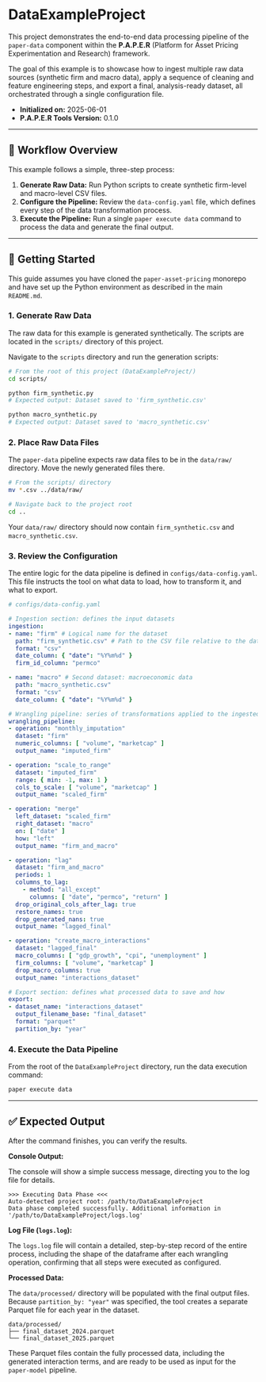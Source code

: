 # DataExampleProject

This project demonstrates the end-to-end data processing pipeline of the `paper-data` component within the **P.A.P.E.R** (Platform for Asset Pricing Experimentation and Research) framework.

The goal of this example is to showcase how to ingest multiple raw data sources (synthetic firm and macro data), apply a sequence of cleaning and feature engineering steps, and export a final, analysis-ready dataset, all orchestrated through a single configuration file.

- **Initialized on:** 2025-06-01
- **P.A.P.E.R Tools Version:** 0.1.0

---

## 📖 Workflow Overview

This example follows a simple, three-step process:

1.  **Generate Raw Data:** Run Python scripts to create synthetic firm-level and macro-level CSV files.
2.  **Configure the Pipeline:** Review the `data-config.yaml` file, which defines every step of the data transformation process.
3.  **Execute the Pipeline:** Run a single `paper execute data` command to process the data and generate the final output.

---

## 🚀 Getting Started

This guide assumes you have cloned the `paper-asset-pricing` monorepo and have set up the Python environment as described in the main `README.md`.

### 1. Generate Raw Data

The raw data for this example is generated synthetically. The scripts are located in the `scripts/` directory of this project.

Navigate to the `scripts` directory and run the generation scripts:

```bash
# From the root of this project (DataExampleProject/)
cd scripts/

python firm_synthetic.py
# Expected output: Dataset saved to 'firm_synthetic.csv'

python macro_synthetic.py
# Expected output: Dataset saved to 'macro_synthetic.csv'
```

### 2. Place Raw Data Files

The `paper-data` pipeline expects raw data files to be in the `data/raw/` directory. Move the newly generated files there.

```bash
# From the scripts/ directory
mv *.csv ../data/raw/

# Navigate back to the project root
cd ..
```

Your `data/raw/` directory should now contain `firm_synthetic.csv` and `macro_synthetic.csv`.

### 3. Review the Configuration

The entire logic for the data pipeline is defined in `configs/data-config.yaml`. This file instructs the tool on what data to load, how to transform it, and what to export.

```yaml
# configs/data-config.yaml

# Ingestion section: defines the input datasets
ingestion:
- name: "firm" # Logical name for the dataset
  path: "firm_synthetic.csv" # Path to the CSV file relative to the data/raw directory
  format: "csv"
  date_column: { "date": "%Y%m%d" }
  firm_id_column: "permco"

- name: "macro" # Second dataset: macroeconomic data
  path: "macro_synthetic.csv"
  format: "csv"
  date_column: { "date": "%Y%m%d" }

# Wrangling pipeline: series of transformations applied to the ingested datasets
wrangling_pipeline:
- operation: "monthly_imputation"
  dataset: "firm"
  numeric_columns: [ "volume", "marketcap" ]
  output_name: "imputed_firm"

- operation: "scale_to_range"
  dataset: "imputed_firm"
  range: { min: -1, max: 1 }
  cols_to_scale: [ "volume", "marketcap" ]
  output_name: "scaled_firm"

- operation: "merge"
  left_dataset: "scaled_firm"
  right_dataset: "macro"
  on: [ "date" ]
  how: "left"
  output_name: "firm_and_macro"

- operation: "lag"
  dataset: "firm_and_macro"
  periods: 1
  columns_to_lag:
    - method: "all_except"
      columns: [ "date", "permco", "return" ]
  drop_original_cols_after_lag: true
  restore_names: true
  drop_generated_nans: true
  output_name: "lagged_final"

- operation: "create_macro_interactions"
  dataset: "lagged_final"
  macro_columns: [ "gdp_growth", "cpi", "unemployment" ]
  firm_columns: [ "volume", "marketcap" ]
  drop_macro_columns: true
  output_name: "interactions_dataset"

# Export section: defines what processed data to save and how
export:
- dataset_name: "interactions_dataset"
  output_filename_base: "final_dataset"
  format: "parquet"
  partition_by: "year"
```

### 4. Execute the Data Pipeline

From the root of the `DataExampleProject` directory, run the data execution command:

```bash
paper execute data
```

---

## ✅ Expected Output

After the command finishes, you can verify the results.

**Console Output:**

The console will show a simple success message, directing you to the log file for details.

```
>>> Executing Data Phase <<<
Auto-detected project root: /path/to/DataExampleProject
Data phase completed successfully. Additional information in '/path/to/DataExampleProject/logs.log'
```

**Log File (`logs.log`):**

The `logs.log` file will contain a detailed, step-by-step record of the entire process, including the shape of the dataframe after each wrangling operation, confirming that all steps were executed as configured.

**Processed Data:**

The `data/processed/` directory will be populated with the final output files. Because `partition_by: "year"` was specified, the tool creates a separate Parquet file for each year in the dataset.

```
data/processed/
├── final_dataset_2024.parquet
└── final_dataset_2025.parquet
```

These Parquet files contain the fully processed data, including the generated interaction terms, and are ready to be used as input for the `paper-model` pipeline.